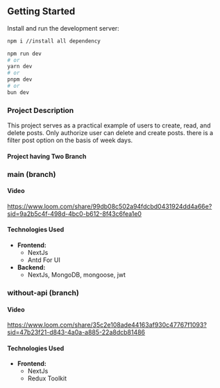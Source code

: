 ## Getting Started

Install and run the development server:

```bash
npm i //install all dependency 

npm run dev
# or
yarn dev
# or
pnpm dev
# or
bun dev
```
### Project Description
This project serves as a practical example of users to create, read, and delete posts. Only authorize user can delete and create posts. there is a filter post option on the basis of week days. 

#### Project having Two Branch

###  main (branch)

#### Video 
https://www.loom.com/share/99db08c502a94fdcbd0431924dd4a66e?sid=9a2b5c4f-498d-4bc0-b612-8f43c6fea1e0

#### Technologies Used
- **Frontend:**
  - NextJs
  - Antd For UI
- **Backend:**
  - NextJs, MongoDB, mongoose, jwt

### without-api (branch)
#### Video
https://www.loom.com/share/35c2e108ade44163af930c47767f1093?sid=47b23f21-d843-4a0a-a885-22a8dcb81486

#### Technologies Used
- **Frontend:**
  - NextJs
  - Redux Toolkit 
